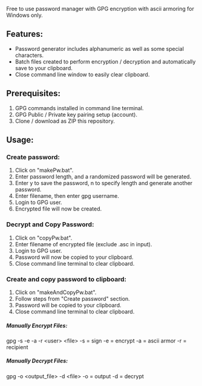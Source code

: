 Free to use password manager with GPG encryption with ascii armoring for Windows only.

## Features:
  - Password generator includes alphanumeric as well as some special characters.
  - Batch files created to perform encryption / decryption and automatically save to your clipboard.
  - Close command line window to easily clear clipboard.

## Prerequisites:
1. GPG commands installed in command line terminal.
2. GPG Public / Private key pairing setup (account).
3. Clone / download as ZIP this repository.

## Usage:

### Create password: 
1. Click on "makePw.bat".
2. Enter password length, and a randomized password will be generated.
3. Enter y to save the password, n to specify length and generate another password. 
4. Enter filename, then enter gpg username.
5. Login to GPG user.
6. Encrypted file will now be created.

### Decrypt and Copy Password:
1. Click on "copyPw.bat".
2. Enter filename of encrypted file (exclude .asc in input).
3. Login to GPG user.
4. Password will now be copied to your clipboard. 
5. Close command line terminal to clear clipboard.

### Create and copy password to clipboard: 
1. Click on "makeAndCopyPw.bat". 
2. Follow steps from "Create password" section. 
3. Password will be copied to your clipboard. 
4. Close command line terminal to clear clipboard.

##### Manually Encrypt Files:
gpg -s -e -a -r \<user> \<file>
-s = sign
-e = encrypt
-a = ascii armor
-r = recipient

##### Manually Decrypt Files:
gpg -o \<output_file> -d \<file>
-o = output
-d = decrypt